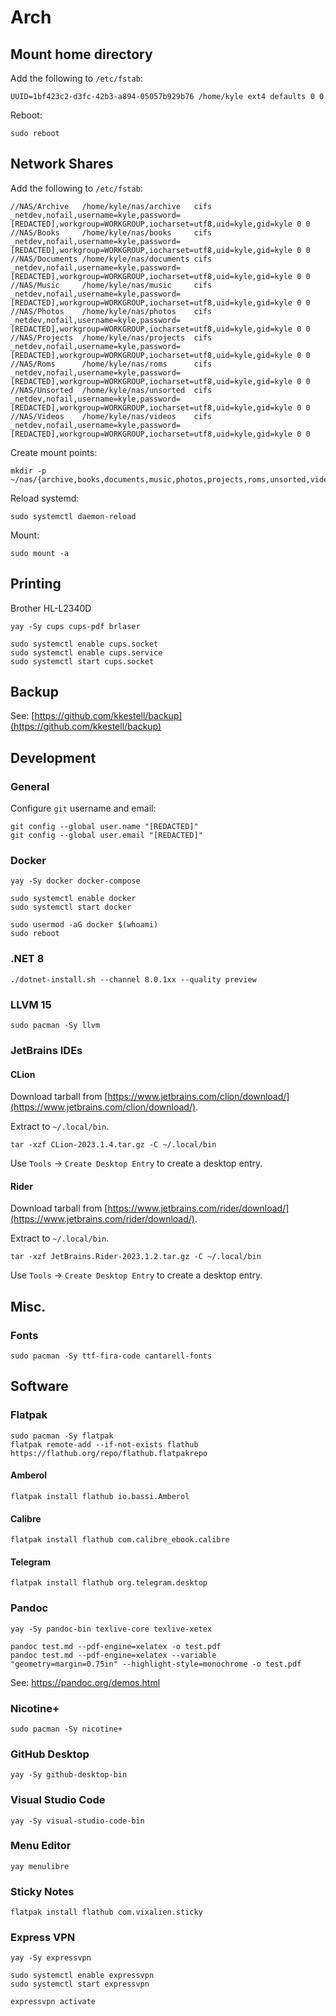 # Arch

## Mount home directory

Add the following to `/etc/fstab`:

```text
UUID=1bf423c2-d3fc-42b3-a894-05057b929b76 /home/kyle ext4 defaults 0 0
```

Reboot:

```console
sudo reboot
```

## Network Shares

Add the following to `/etc/fstab`:

```text
//NAS/Archive   /home/kyle/nas/archive   cifs _netdev,nofail,username=kyle,password=[REDACTED],workgroup=WORKGROUP,iocharset=utf8,uid=kyle,gid=kyle 0 0
//NAS/Books     /home/kyle/nas/books     cifs _netdev,nofail,username=kyle,password=[REDACTED],workgroup=WORKGROUP,iocharset=utf8,uid=kyle,gid=kyle 0 0
//NAS/Documents /home/kyle/nas/documents cifs _netdev,nofail,username=kyle,password=[REDACTED],workgroup=WORKGROUP,iocharset=utf8,uid=kyle,gid=kyle 0 0
//NAS/Music     /home/kyle/nas/music     cifs _netdev,nofail,username=kyle,password=[REDACTED],workgroup=WORKGROUP,iocharset=utf8,uid=kyle,gid=kyle 0 0
//NAS/Photos    /home/kyle/nas/photos    cifs _netdev,nofail,username=kyle,password=[REDACTED],workgroup=WORKGROUP,iocharset=utf8,uid=kyle,gid=kyle 0 0
//NAS/Projects  /home/kyle/nas/projects  cifs _netdev,nofail,username=kyle,password=[REDACTED],workgroup=WORKGROUP,iocharset=utf8,uid=kyle,gid=kyle 0 0
//NAS/Roms      /home/kyle/nas/roms      cifs _netdev,nofail,username=kyle,password=[REDACTED],workgroup=WORKGROUP,iocharset=utf8,uid=kyle,gid=kyle 0 0
//NAS/Unsorted  /home/kyle/nas/unsorted  cifs _netdev,nofail,username=kyle,password=[REDACTED],workgroup=WORKGROUP,iocharset=utf8,uid=kyle,gid=kyle 0 0
//NAS/Videos    /home/kyle/nas/videos    cifs _netdev,nofail,username=kyle,password=[REDACTED],workgroup=WORKGROUP,iocharset=utf8,uid=kyle,gid=kyle 0 0
```

Create mount points:

```console
mkdir -p ~/nas/{archive,books,documents,music,photos,projects,roms,unsorted,videos}
```

Reload systemd:

```console
sudo systemctl daemon-reload
```

Mount:

```console
sudo mount -a
```

## Printing

Brother HL-L2340D

```console
yay -Sy cups cups-pdf brlaser
```

```console
sudo systemctl enable cups.socket
sudo systemctl enable cups.service
sudo systemctl start cups.socket
```

## Backup

See: [https://github.com/kkestell/backup](https://github.com/kkestell/backup)

## Development

### General

Configure `git` username and email:

```console
git config --global user.name "[REDACTED]"
git config --global user.email "[REDACTED]"
```

### Docker

```console
yay -Sy docker docker-compose
```

```console
sudo systemctl enable docker
sudo systemctl start docker
```

```console
sudo usermod -aG docker $(whoami)
sudo reboot
```

### .NET 8

```console
./dotnet-install.sh --channel 8.0.1xx --quality preview
```

### LLVM 15

```console 
sudo pacman -Sy llvm
```

### JetBrains IDEs

#### CLion

Download tarball from [https://www.jetbrains.com/clion/download/](https://www.jetbrains.com/clion/download/).

Extract to `~/.local/bin`.

```console
tar -xzf CLion-2023.1.4.tar.gz -C ~/.local/bin
```

Use `Tools` → `Create Desktop Entry` to create a desktop entry.

#### Rider

Download tarball from [https://www.jetbrains.com/rider/download/](https://www.jetbrains.com/rider/download/).

Extract to `~/.local/bin`.

```console
tar -xzf JetBrains.Rider-2023.1.2.tar.gz -C ~/.local/bin
```

Use `Tools` → `Create Desktop Entry` to create a desktop entry.

## Misc.

### Fonts

```console
sudo pacman -Sy ttf-fira-code cantarell-fonts
```

## Software

### Flatpak

```console
sudo pacman -Sy flatpak
flatpak remote-add --if-not-exists flathub https://flathub.org/repo/flathub.flatpakrepo
```

#### Amberol

```console
flatpak install flathub io.bassi.Amberol
```

#### Calibre

```console
flatpak install flathub com.calibre_ebook.calibre
```

#### Telegram

```console
flatpak install flathub org.telegram.desktop
```

### Pandoc

```console
yay -Sy pandoc-bin texlive-core texlive-xetex
```

```console
pandoc test.md --pdf-engine=xelatex -o test.pdf
pandoc test.md --pdf-engine=xelatex --variable "geometry=margin=0.75in" --highlight-style=monochrome -o test.pdf
```

See: https://pandoc.org/demos.html

### Nicotine+

```console
sudo pacman -Sy nicotine+
```

### GitHub Desktop

```console
yay -Sy github-desktop-bin
```

### Visual Studio Code

```console
yay -Sy visual-studio-code-bin
```

### Menu Editor

```console
yay menulibre
```

### Sticky Notes

```console
flatpak install flathub com.vixalien.sticky
```

### Express VPN

```console
yay -Sy expressvpn
```

```console
sudo systemctl enable expressvpn
sudo systemctl start expressvpn
```

```console
expressvpn activate
```
